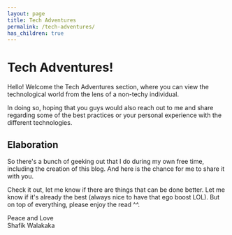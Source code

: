 ```yaml
---
layout: page
title: Tech Adventures
permalink: /tech-adventures/
has_children: true 
---
```



# Tech Adventures!
Hello! Welcome the Tech Adventures section, where you can view the technological world from the lens of a non-techy individual.

In doing so, hoping that you guys would also reach out to me and share regarding some of the best practices or your personal experience with the different technologies.

## Elaboration
So there's a bunch of geeking out that I do during my own free time, including the creation of this blog. And here is the chance for me to share it with you.

Check it out, let me know if there are things that can be done better. Let me know if it's already the best (always nice to have that ego boost LOL). But on top of everything, please enjoy the read ^^.

Peace and Love<br>
Shafik Walakaka
